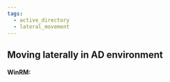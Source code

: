 ```yaml
---
tags:
  - active_directory
  - lateral_movement
---
```

## Moving laterally in AD environment

#### WinRM:
